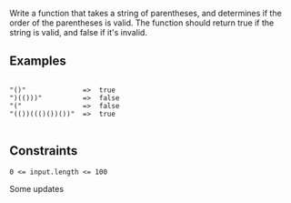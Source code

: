 Write a function that takes a string of parentheses, and determines if the order of the parentheses is valid. The function should return true if the string is valid, and false if it's invalid.

<h2>Examples</h2>

<pre>
<code>
"()"              =>  true
")(()))"          =>  false
"("               =>  false
"(())((()())())"  =>  true
</code>
</pre>

<h2>Constraints</h2>

<code>0 <= input.length <= 100</code>

Some updates
